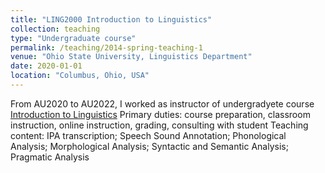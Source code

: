 ```yaml
---
title: "LING2000 Introduction to Linguistics"
collection: teaching
type: "Undergraduate course"
permalink: /teaching/2014-spring-teaching-1
venue: "Ohio State University, Linguistics Department"
date: 2020-01-01
location: "Columbus, Ohio, USA"
---
```


From AU2020 to AU2022, I worked as instructor of undergradyete course <u>Introduction to Linguistics</u>
Primary duties: course preparation, classroom instruction, online instruction, grading, consulting with student
Teaching content: IPA transcription; Speech Sound Annotation; Phonological Analysis; Morphological Analysis; Syntactic and Semantic Analysis; Pragmatic Analysis


